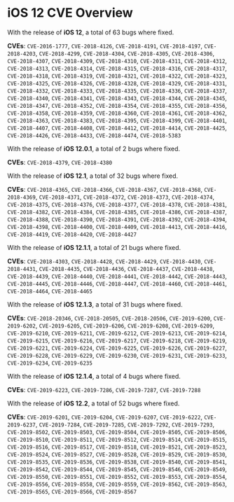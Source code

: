 # iOS 12 CVE Overview

With the release of **iOS 12**, a total of 63 bugs where fixed.

**CVEs**: `CVE-2016-1777`, `CVE-2018-4126`, `CVE-2018-4191`, `CVE-2018-4197`, `CVE-2018-4203`, `CVE-2018-4299`, `CVE-2018-4304`, `CVE-2018-4305`, `CVE-2018-4306`, `CVE-2018-4307`, `CVE-2018-4309`, `CVE-2018-4310`, `CVE-2018-4311`, `CVE-2018-4312`, `CVE-2018-4313`, `CVE-2018-4314`, `CVE-2018-4315`, `CVE-2018-4316`, `CVE-2018-4317`, `CVE-2018-4318`, `CVE-2018-4319`, `CVE-2018-4321`, `CVE-2018-4322`, `CVE-2018-4323`, `CVE-2018-4325`, `CVE-2018-4326`, `CVE-2018-4328`, `CVE-2018-4329`, `CVE-2018-4331`, `CVE-2018-4332`, `CVE-2018-4333`, `CVE-2018-4335`, `CVE-2018-4336`, `CVE-2018-4337`, `CVE-2018-4340`, `CVE-2018-4341`, `CVE-2018-4343`, `CVE-2018-4344`, `CVE-2018-4345`, `CVE-2018-4347`, `CVE-2018-4352`, `CVE-2018-4354`, `CVE-2018-4355`, `CVE-2018-4356`, `CVE-2018-4358`, `CVE-2018-4359`, `CVE-2018-4360`, `CVE-2018-4361`, `CVE-2018-4362`, `CVE-2018-4363`, `CVE-2018-4383`, `CVE-2018-4395`, `CVE-2018-4399`, `CVE-2018-4401`, `CVE-2018-4407`, `CVE-2018-4408`, `CVE-2018-4412`, `CVE-2018-4414`, `CVE-2018-4425`, `CVE-2018-4426`, `CVE-2018-4433`, `CVE-2018-4474`, `CVE-2018-5383`



With the release of **iOS 12.0.1**, a total of 2 bugs where fixed.

**CVEs**: `CVE-2018-4379`, `CVE-2018-4380`



With the release of **iOS 12.1**, a total of 32 bugs where fixed.

**CVEs**: `CVE-2018-4365`, `CVE-2018-4366`, `CVE-2018-4367`, `CVE-2018-4368`, `CVE-2018-4369`, `CVE-2018-4371`, `CVE-2018-4372`, `CVE-2018-4373`, `CVE-2018-4374`, `CVE-2018-4375`, `CVE-2018-4376`, `CVE-2018-4377`, `CVE-2018-4378`, `CVE-2018-4381`, `CVE-2018-4382`, `CVE-2018-4384`, `CVE-2018-4385`, `CVE-2018-4386`, `CVE-2018-4387`, `CVE-2018-4388`, `CVE-2018-4390`, `CVE-2018-4391`, `CVE-2018-4392`, `CVE-2018-4394`, `CVE-2018-4398`, `CVE-2018-4400`, `CVE-2018-4409`, `CVE-2018-4413`, `CVE-2018-4416`, `CVE-2018-4419`, `CVE-2018-4420`, `CVE-2018-4427`



With the release of **iOS 12.1.1**, a total of 21 bugs where fixed.

**CVEs**: `CVE-2018-4303`, `CVE-2018-4428`, `CVE-2018-4429`, `CVE-2018-4430`, `CVE-2018-4431`, `CVE-2018-4435`, `CVE-2018-4436`, `CVE-2018-4437`, `CVE-2018-4438`, `CVE-2018-4439`, `CVE-2018-4440`, `CVE-2018-4441`, `CVE-2018-4442`, `CVE-2018-4443`, `CVE-2018-4445`, `CVE-2018-4446`, `CVE-2018-4447`, `CVE-2018-4460`, `CVE-2018-4461`, `CVE-2018-4464`, `CVE-2018-4465`



With the release of **iOS 12.1.3**, a total of 31 bugs where fixed.

**CVEs**: `CVE-2018-20346`, `CVE-2018-20505`, `CVE-2018-20506`, `CVE-2019-6200`, `CVE-2019-6202`, `CVE-2019-6205`, `CVE-2019-6206`, `CVE-2019-6208`, `CVE-2019-6209`, `CVE-2019-6210`, `CVE-2019-6211`, `CVE-2019-6212`, `CVE-2019-6213`, `CVE-2019-6214`, `CVE-2019-6215`, `CVE-2019-6216`, `CVE-2019-6217`, `CVE-2019-6218`, `CVE-2019-6219`, `CVE-2019-6221`, `CVE-2019-6224`, `CVE-2019-6225`, `CVE-2019-6226`, `CVE-2019-6227`, `CVE-2019-6228`, `CVE-2019-6229`, `CVE-2019-6230`, `CVE-2019-6231`, `CVE-2019-6233`, `CVE-2019-6234`, `CVE-2019-6235`



With the release of **iOS 12.1.4**, a total of 4 bugs where fixed.

**CVEs**: `CVE-2019-6223`, `CVE-2019-7286`, `CVE-2019-7287`, `CVE-2019-7288`



With the release of **iOS 12.2**, a total of 52 bugs where fixed.

**CVEs**: `CVE-2019-6201`, `CVE-2019-6204`, `CVE-2019-6207`, `CVE-2019-6222`, `CVE-2019-6237`, `CVE-2019-7284`, `CVE-2019-7285`, `CVE-2019-7292`, `CVE-2019-7293`, `CVE-2019-8502`, `CVE-2019-8503`, `CVE-2019-8504`, `CVE-2019-8505`, `CVE-2019-8506`, `CVE-2019-8510`, `CVE-2019-8511`, `CVE-2019-8512`, `CVE-2019-8514`, `CVE-2019-8515`, `CVE-2019-8516`, `CVE-2019-8517`, `CVE-2019-8518`, `CVE-2019-8521`, `CVE-2019-8523`, `CVE-2019-8524`, `CVE-2019-8527`, `CVE-2019-8528`, `CVE-2019-8529`, `CVE-2019-8530`, `CVE-2019-8535`, `CVE-2019-8536`, `CVE-2019-8538`, `CVE-2019-8540`, `CVE-2019-8541`, `CVE-2019-8542`, `CVE-2019-8544`, `CVE-2019-8545`, `CVE-2019-8546`, `CVE-2019-8549`, `CVE-2019-8550`, `CVE-2019-8551`, `CVE-2019-8552`, `CVE-2019-8553`, `CVE-2019-8554`, `CVE-2019-8556`, `CVE-2019-8558`, `CVE-2019-8559`, `CVE-2019-8562`, `CVE-2019-8563`, `CVE-2019-8565`, `CVE-2019-8566`, `CVE-2019-8567`



